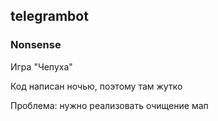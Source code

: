 ## telegrambot

### Nonsense
Игра "Чепуха"

Код написан ночью, поэтому там жутко

Проблема: нужно реализовать очищение мап